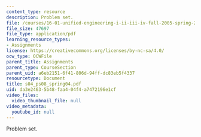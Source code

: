 ```yaml
---
content_type: resource
description: Problem set.
file: /courses/16-01-unified-engineering-i-ii-iii-iv-fall-2005-spring-2006/da3e24635b48faa404f4a7472196e1cf_s04_ps08_spring04.pdf
file_size: 47697
file_type: application/pdf
learning_resource_types:
- Assignments
license: https://creativecommons.org/licenses/by-nc-sa/4.0/
ocw_type: OCWFile
parent_title: Assignments
parent_type: CourseSection
parent_uid: a6eb2151-6f41-806d-94ff-dc83eb5f4337
resourcetype: Document
title: s04_ps08_spring04.pdf
uid: da3e2463-5b48-faa4-04f4-a7472196e1cf
video_files:
  video_thumbnail_file: null
video_metadata:
  youtube_id: null
---
```

Problem set.